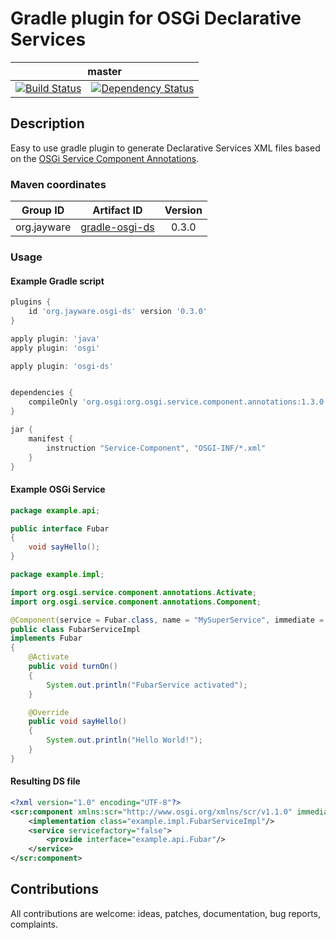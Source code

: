 <p>
    <h1>Gradle plugin for OSGi Declarative Services</h1>
    <table>
        <thead>
            <tr>
                <th align="center" colspan="3">master</th>
            </tr>
        </thead>
        <tbody>
            <tr>
                <td align="center">
                    <a href="https://travis-ci.org/jayware/gradle-osgi-ds">
                        <img src="https://img.shields.io/travis/jayware/gradle-osgi-ds/master.svg?style=flat-square" alt="Build Status">
                    </a>
                </td>
                <td align="center">
                    <a href="https://www.versioneye.com/user/projects/56e719fc96f80c003cade71a?child=summary">
                        <img src="https://www.versioneye.com/user/projects/56e719fc96f80c003cade71a/badge.svg?style=flat" alt="Dependency Status" />
                    </a>
                </td>
            </tr>
        </tbody>
    </table>
</p>

## Description
Easy to use gradle plugin to generate Declarative Services XML files based on the [OSGi Service Component Annotations](http://wiki.osgi.org/wiki/Declarative_Services).

### Maven coordinates
| Group ID              | Artifact ID                                                                              | Version |
| :-------------------: | :--------------------------------------------------------------------------------------: | :-----: |
| org.jayware           | <a href="https://jcenter.bintray.com/org/jayware/gradle-osgi-ds/">gradle-osgi-ds</a>     | 0.3.0   |

### Usage

#### Example Gradle script
```groovy
plugins {
    id 'org.jayware.osgi-ds' version '0.3.0'
}

apply plugin: 'java'
apply plugin: 'osgi'

apply plugin: 'osgi-ds'


dependencies {
    compileOnly 'org.osgi:org.osgi.service.component.annotations:1.3.0'
}

jar {
    manifest {
        instruction "Service-Component", "OSGI-INF/*.xml"
    }
}
```

#### Example OSGi Service

```java
package example.api;

public interface Fubar
{
    void sayHello();
}
```

```java
package example.impl;

import org.osgi.service.component.annotations.Activate;
import org.osgi.service.component.annotations.Component;

@Component(service = Fubar.class, name = "MySuperService", immediate = true)
public class FubarServiceImpl
implements Fubar
{
    @Activate
    public void turnOn()
    {
        System.out.println("FubarService activated");
    }

    @Override
    public void sayHello()
    {
        System.out.println("Hello World!");
    }
}
```

#### Resulting DS file
```xml
<?xml version="1.0" encoding="UTF-8"?>
<scr:component xmlns:scr="http://www.osgi.org/xmlns/scr/v1.1.0" immediate="true" name="MySuperService" activate="turnOn">
    <implementation class="example.impl.FubarServiceImpl"/>
    <service servicefactory="false">
        <provide interface="example.api.Fubar"/>
    </service>
</scr:component>
```

## Contributions
All contributions are welcome: ideas, patches, documentation, bug reports, complaints.
